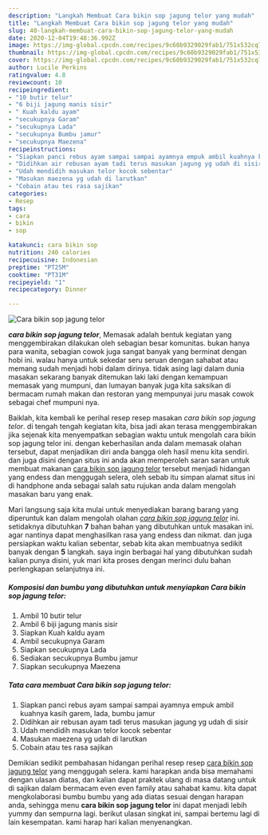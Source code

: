 ```yaml
---
description: "Langkah Membuat Cara bikin sop jagung telor yang mudah"
title: "Langkah Membuat Cara bikin sop jagung telor yang mudah"
slug: 40-langkah-membuat-cara-bikin-sop-jagung-telor-yang-mudah
date: 2020-12-04T19:48:36.992Z
image: https://img-global.cpcdn.com/recipes/9c60b9329029fab1/751x532cq70/cara-bikin-sop-jagung-telor-foto-resep-utama.jpg
thumbnail: https://img-global.cpcdn.com/recipes/9c60b9329029fab1/751x532cq70/cara-bikin-sop-jagung-telor-foto-resep-utama.jpg
cover: https://img-global.cpcdn.com/recipes/9c60b9329029fab1/751x532cq70/cara-bikin-sop-jagung-telor-foto-resep-utama.jpg
author: Lucile Perkins
ratingvalue: 4.8
reviewcount: 10
recipeingredient:
- "10 butir telur"
- "6 biji jagung manis sisir"
- " Kuah kaldu ayam"
- "secukupnya Garam"
- "secukupnya Lada"
- "secukupnya Bumbu jamur"
- "secukupnya Maezena"
recipeinstructions:
- "Siapkan panci rebus ayam sampai sampai ayamnya empuk ambil kuahnya kasih garem, lada, bumbu jamur"
- "Didihkan air rebusan ayam tadi terus masukan jagung yg udah di sisir"
- "Udah mendidih masukan telor kocok sebentar"
- "Masukan maezena yg udah di larutkan"
- "Cobain atau tes rasa sajikan"
categories:
- Resep
tags:
- cara
- bikin
- sop

katakunci: cara bikin sop 
nutrition: 240 calories
recipecuisine: Indonesian
preptime: "PT25M"
cooktime: "PT31M"
recipeyield: "1"
recipecategory: Dinner

---
```



![Cara bikin sop jagung telor](https://img-global.cpcdn.com/recipes/9c60b9329029fab1/751x532cq70/cara-bikin-sop-jagung-telor-foto-resep-utama.jpg)

<b><i>cara bikin sop jagung telor</i></b>, Memasak adalah bentuk kegiatan yang menggembirakan dilakukan oleh sebagian besar komunitas. bukan hanya para wanita, sebagian cowok juga sangat banyak yang berminat dengan hobi ini. walau hanya untuk sekedar seru seruan dengan sahabat atau memang sudah menjadi hobi dalam dirinya. tidak asing lagi dalam dunia masakan sekarang banyak ditemukan laki laki dengan kemampuan memasak yang mumpuni, dan lumayan banyak juga kita saksikan di bermacam rumah makan dan restoran yang mempunyai juru masak cowok sebagai chef mumpuni nya.



Baiklah, kita kembali ke perihal resep resep masakan <i>cara bikin sop jagung telor</i>. di tengah tengah kegiatan kita, bisa jadi akan terasa menggembirakan jika sejenak kita menyempatkan sebagian waktu untuk mengolah cara bikin sop jagung telor ini. dengan keberhasilan anda dalam memasak olahan tersebut, dapat menjadikan diri anda bangga oleh hasil menu kita sendiri. dan juga disini dengan situs ini anda akan memperoleh saran saran untuk membuat makanan <u>cara bikin sop jagung telor</u> tersebut menjadi hidangan yang endess dan menggugah selera, oleh sebab itu simpan alamat situs ini di handphone anda sebagai salah satu rujukan anda dalam mengolah masakan baru yang enak.


Mari langsung saja kita mulai untuk menyediakan barang barang yang diperuntuk kan dalam mengolah olahan <u><i>cara bikin sop jagung telor</i></u> ini. setidaknya dibutuhkan <b>7</b> bahan bahan yang dibutuhkan untuk masakan ini. agar nantinya dapat menghasilkan rasa yang endess dan nikmat. dan juga persiapkan waktu kalian sebentar, sebab kita akan membuatnya sedikit banyak dengan <b>5</b> langkah. saya ingin berbagai hal yang dibutuhkan sudah kalian punya disini, yuk mari kita proses dengan merinci dulu bahan perlengkapan selanjutnya ini.

<!--inarticleads1-->

##### Komposisi dan bumbu yang dibutuhkan untuk menyiapkan Cara bikin sop jagung telor:

1. Ambil 10 butir telur
1. Ambil 6 biji jagung manis sisir
1. Siapkan  Kuah kaldu ayam
1. Ambil secukupnya Garam
1. Siapkan secukupnya Lada
1. Sediakan secukupnya Bumbu jamur
1. Siapkan secukupnya Maezena




<!--inarticleads2-->

##### Tata cara membuat Cara bikin sop jagung telor:

1. Siapkan panci rebus ayam sampai sampai ayamnya empuk ambil kuahnya kasih garem, lada, bumbu jamur
1. Didihkan air rebusan ayam tadi terus masukan jagung yg udah di sisir
1. Udah mendidih masukan telor kocok sebentar
1. Masukan maezena yg udah di larutkan
1. Cobain atau tes rasa sajikan




Demikian sedikit pembahasan hidangan perihal resep resep <u>cara bikin sop jagung telor</u> yang menggugah selera. kami harapkan anda bisa memahami dengan ulasan diatas, dan kalian dapat praktek ulang di masa datang untuk di sajikan dalam bermacam even even family atau sahabat kamu. kita dapat mengkolaborasi bumbu bumbu yang ada diatas sesuai dengan harapan anda, sehingga menu <b>cara bikin sop jagung telor</b> ini dapat menjadi lebih yummy dan sempurna lagi. berikut ulasan singkat ini, sampai bertemu lagi di lain kesempatan. kami harap hari kalian menyenangkan.
